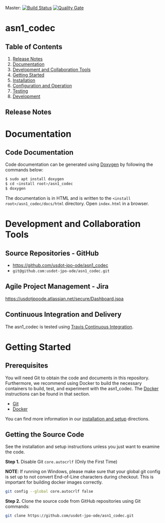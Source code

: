 Master: [![Build Status](https://travis-ci.org/usdot-jpo-ode/asn1_codec.svg?branch=master)](https://travis-ci.org/usdot-jpo-ode/asn1_codec) [![Quality Gate](https://sonarqube.com/api/badges/gate?key=asn1_codec)](https://sonarqube.com/dashboard?id=asn1_codec-key)

# asn1_codec

## Table of Contents

1. [Release Notes](#release-notes)
2. [Documentation](#documentation)
3. [Development and Collaboration Tools](#development-and-collaboration-tools)
3. [Getting Started](#getting-started)
4. [Installation](docs/installation.md)
5. [Configuration and Operation](docs/configuration.md)
6. [Testing](docs/testing.md)
7. [Development](docs/coding-standards.md)

## Release Notes


# Documentation

## Code Documentation

Code documentation can be generated using [Doxygen](https://www.doxygen.org) by following the commands below:

```bash
$ sudo apt install doxygen
$ cd <install root>/asn1_codec
$ doxygen
```

The documentation is in HTML and is written to the `<install root>/asn1_codec/docs/html` directory. Open `index.html` in a browser.

# Development and Collaboration Tools

## Source Repositories - GitHub

- https://github.com/usdot-jpo-ode/asn1_codec
- `git@github.com:usdot-jpo-ode/asn1_codec.git`

## Agile Project Management - Jira
https://usdotjpoode.atlassian.net/secure/Dashboard.jspa

## Continuous Integration and Delivery

The asn1_codec is tested using [Travis Continuous Integration](https://travis-ci.org).

# Getting Started

## Prerequisites

You will need Git to obtain the code and documents in this repository.
Furthermore, we recommend using Docker to build the necessary containers to
build, test, and experiment with the asn1_codec. The [Docker](#docker) instructions can be found in that section.

- [Git](https://git-scm.com/)
- [Docker](https://www.docker.com)

You can find more information in our [installation and setup](docs/installation.md) directions.

## Getting the Source Code

See the installation and setup instructions unless you just want to examine the code.

**Step 1.** Disable Git `core.autocrlf` (Only the First Time)

   **NOTE**: If running on Windows, please make sure that your global git config is
   set up to not convert End-of-Line characters during checkout. This is important
   for building docker images correctly.

```bash
git config --global core.autocrlf false
```

**Step 2.** Clone the source code from GitHub repositories using Git commands:

```bash
git clone https://github.com/usdot-jpo-ode/asn1_codec.git
```

